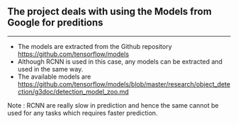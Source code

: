  ## The project deals with using the Models from Google for preditions
---

- The models are extracted from the Github repository https://github.com/tensorflow/models
- Although RCNN is used in this case, any models can be extracted and used in the same way.
- The available models are https://github.com/tensorflow/models/blob/master/research/object_detection/g3doc/detection_model_zoo.md

Note : RCNN are really slow in prediction and hence the same cannot be used for any tasks which requires faster prediction.
